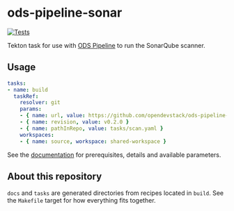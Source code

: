 # ods-pipeline-sonar

[![Tests](https://github.com/opendevstack/ods-pipeline-sonar/actions/workflows/main.yaml/badge.svg)](https://github.com/opendevstack/ods-pipeline-sonar/actions/workflows/main.yaml)

Tekton task for use with [ODS Pipeline](https://github.com/opendevstack/ods-pipeline) to run the SonarQube scanner.

## Usage

```yaml
tasks:
- name: build
  taskRef:
    resolver: git
    params:
    - { name: url, value: https://github.com/opendevstack/ods-pipeline-sonar.git }
    - { name: revision, value: v0.2.0 }
    - { name: pathInRepo, value: tasks/scan.yaml }
    workspaces:
    - { name: source, workspace: shared-workspace }
```

See the [documentation](https://github.com/opendevstack/ods-pipeline-sonar/blob/main/docs/scan.adoc) for prerequisites, details and available parameters.

## About this repository

`docs` and `tasks` are generated directories from recipes located in `build`. See the `Makefile` target for how everything fits together.
